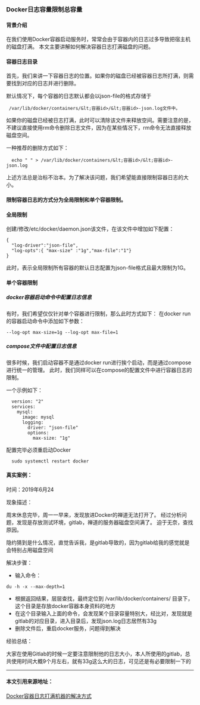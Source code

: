 ### Docker日志容量限制总容量

#### 背景介绍
在我们使用Docker容器启动服务时，常常会由于容器内的日志过多导致把宿主机的磁盘打满。
本文主要讲解如何解决容器日志打满磁盘的问题。

#### 容器日志目录

首先，我们来讲一下容器日志的位置。如果你的磁盘已经被容器日志所打满，则需要找到对应的日志并进行删除。

默认情况下，每个容器的日志默认都会以json-file的格式存储于

```
 /var/lib/docker/containers/&lt;容器id>/&lt;容器id>-json.log文件中。
```

如果你的磁盘已经被日志打满，此时可以清除该文件来释放空间。需要注意的是，不建议直接使用rm命令删除日志文件，因为在某些情况下，rm命令无法直接释放磁盘空间。

一种推荐的删除方式如下：
```
  echo " " > /var/lib/docker/containers/&lt;容器id>/&lt;容器id>-json.log
```

上述方法总是治标不治本。为了解决该问题，我们希望能直接限制容器日志的大小。

#### 限制容器日志的方式分为全局限制和单个容器限制。

#### 全局限制

创建/修改/etc/docker/daemon.json该文件，在该文件中增加如下配置：
```
{
  "log-driver":"json-file",
  "log-opts":{ "max-size" :"1g","max-file":"1"}
}

```
此时，表示全局限制所有容器的默认日志配置为json-file格式且最大限制为1G。

#### 单个容器限制

##### docker容器启动命令中配置日志信息

有时，我们希望仅仅针对单个容器进行限制，那么此时方式如下： 
在docker run的容器启动命令中添加如下参数：
```
--log-opt max-size=1g --log-opt max-file=1
```
##### compose文件中配置日志信息
很多时候，我们启动容器不是通过docker run进行挨个启动，而是通过compose进行统一的管理。 
此时，我们同样可以在compose的配置文件中进行容器日志的限制。

一个示例如下：
```
  version: "2"
  services:
    mysql:
      image: mysql
      logging:
        driver: "json-file"
        options:
          max-size: "1g"
```

配置完毕必须重启动Docker
```
  sudo systemctl restart docker

```


#### 真实案例：
时间：2019年6月24

现象描述：

  周末休息完毕，周一一早来，发现放进Docker的禅道无法打开了。
  经过分析问题，发现是存放测试环境，gitlab，禅道的服务器磁盘空间满了。
  迫于无奈，查找原因。
  
  隐约猜到是什么情况，直觉告诉我，是gitlab导致的，因为gitlab给我的感觉就是会特别占用磁盘空间

解决步骤：
- 输入命令：
```
du -h -x --max-depth=1
```
- 根据返回结果，层层查找，最终定位到 /var/lib/docker/containers/ 目录下， 这个目录是存放docker容器本身资料的地方
- 在这个目录输入上面的命令，会发现某个目录容量特别大，经比对，发现就是gitlab的对应目录，进入目录后，发现json.log日志居然有33g
- 删除文件后，重启docker服务，问题得到解决

经验总结：

  大家在使用Gitlab的时候一定要注意限制他的日志大小，本人所使用的gitlab，总共使用时间大概9个月左右，就有33g这么大的日志，可见还是有必要限制一下的
    

---
#### 本文引用来源地址：
[Docker容器日志打满机器的解决方式](https://www.missshi.cn/api/view/blog/5c4c18a8c7e01951d5000001)

